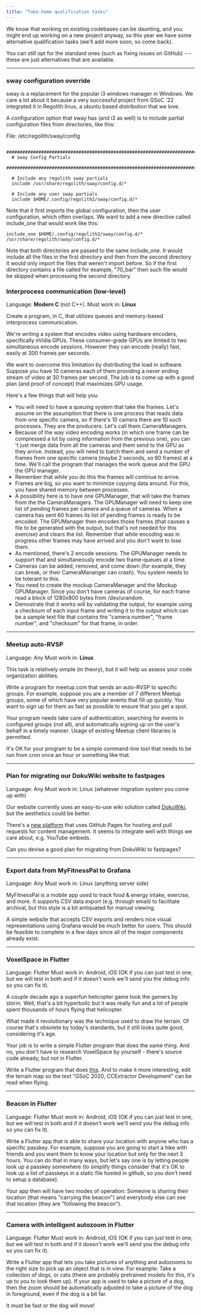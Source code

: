 ```yaml
---
title: "Take-home qualification tasks"
---
```


We know that working on existing codebases can be daunting, and you
might end up working on a new project anyway, so this year we have some
alternative qualification tasks (we'll add more soon, so come back).

You can still opt for the standard ones (such as fixing issues on
GitHub) --- these are just alternatives that are available.

---

### sway configuration override

sway is a replacement for the popular i3 windows manager in Windows. We care a lot about it because a very successful project from GSoC '22 integrated it in Regolith linux, a ubuntu based distribution that we love.

A configuration option that sway has (and i3 as well) is to include partial configuration files from directories, like this:

File: /etc/regolith/sway/config
```
 ###############################################################################
  # sway Config Partials
  ###############################################################################

  # Include any regolith sway partials
  include /usr/share/regolith/sway/config.d/*

  # Include any user sway partials
  include $HOME/.config/regolith2/sway/config.d/*
```

Note that it first imports the global configuration, then the user configuration, which often overlaps.
We want to add a new directive called include_one that would work like this:
```
include_one $HOME/.config/regolith2/sway/config.d/* /usr/share/regolith/sway/config.d/*
```

Note that both directories are passed to the same include_one. It would include all the files in the first directory and then from the second directory it would only import the files that weren't import before. So if the first directory contains a file called for example, "70_bar" then such file would be skipped when processing the second directory.


### Interprocess communication (low-level)

Language: **Modern C** (not C++). Must work in: **Linux**

Create a program, in C, that utilizes queues and memory-based
interprocess communication.

We're writing a system that encodes video using hardware encoders,
specifically nVidia GPUs. These consumer-grade GPUs are limited to two
simultaneous encode sessions. However they can encode (really) fast,
easily at 300 frames per seconds.

We want to overcome this limitation by distributing the load in
software. Suppose you have 10 cameras each of them providing a never
ending stream of video at 30 frames per second. The job is to come up
with a good plan (and proof of concept) that maximizes GPU usage.

Here's a few things that will help you:

 * You will need to have a queuing system that take the frames. Let's assume on the assumption that there is one process that reads data from one specific camera, so if there's 10 camera there are 10 such processes. They are the producers. Let's call them CameraManagers.
 * Because of the way video encoding works (in which one frame can be compressed a lot by using information from the previous one), you can 't just merge data from all the cameras and them send to the GPU as they arrive. Instead, you will need to batch them and send a number of frames from one specific camera (maybe 2 seconds, so 60 frames) at a time. We'll call the program that manages the work queue and the GPU the GPU manager.
 * Remember that while you do this the frames will continue to arrive.
 * Frames are big, so you want to minimize copying data around. For this, you have shared memory between processes.
 * A possibility here is to have one GPUManager, that will take the frames from the the CameraManagers. The GPUManager will need to keep one list of pending frames per camera and a queue of cameras. When a camera has sent 60 frames its list of pending frames is ready to be encoded. The GPUManager then encodes those frames (that causes a file to be generated with the output, but that's not needed for this exercise) and clears the list. Remember that while encoding was in progress other frames may have arrived and you don't want to lose them.
 * As mentioned, there's 2 encode sessions. The GPUManager needs to support that and simultaneously encode two frame-queues at a time.
 * Cameras can be added, removed, and come down (for example, they can break, or their CameraMananger can crash). You system needs to be tolerant to this.
 * You need to create the mockup CameraManager and the Mockup GPUManager. Since you don't have cameras of course, for each frame read a block of 1280x800 bytes from /dev/urandom.
 * Demostrate that it works will by validating the output, for example using a checksum of each input frame and writing it to the output which can be a sample text file that contains the "camera number", "frame number", and "checksum" for that frame, in order.

---
### Meetup auto-RVSP

Language: Any Must work in: **Linux**

This task is relatively simple (in theory), but it will help us assess
your code organization abilities.

Write a program for meetup.com that sends an auto-RVSP to specific
groups. For example, suppose you are a member of 7 different Meetup
groups, some of which have very popular events that fill up quickly. You
want to sign up for them as fast as possible to ensure that you get a
spot.

Your program needs take care of authentication, searching for events in
configured groups (not all), and automatically signing up on the user's
behalf in a timely manner. Usage of existing Meetup client libraries is
permitted.

It's OK for your program to be a simple command-line tool that needs to
be run from cron once an hour or something like that.

---
### Plan for migrating our DokuWiki website to fastpages

Language: Any Must work in: Linux (whatever migration system you
come up with)

Our website currently uses an easy-to-use wiki solution called
[DokuWiki](https://www.dokuwiki.org/dokuwiki), but the
aesthetics could be better.

There's a [new platform](https://fastpages.fast.ai/) that
uses GitHub Pages for hosting and pull requests for content management.
It seems to integrate well with things we care about, e.g. YouTube
embeds.

Can you devise a good plan for migrating from DokuWiki to fastpages?

---
### Export data from MyFitnessPal to Grafana

Language: Any Must work in: Linux (anything server side)

MyFitnessPal is a mobile app used to track food & energy intake,
exercise, and more. It supports CSV data export (e.g. through email) to
facilitate archival, but this style is a bit antiquated for manual
viewing.

A simple website that accepts CSV exports and renders nice visual
representations using Grafana would be much better for users. This
should be feasible to complete in a few days since all of the major
components already exist.

---
### VoxelSpace in Flutter

Language: Flutter Must work in: Android, iOS (OK if you can just
test in one, but we will test in both and if it doesn't work we'll
send you the debug info so you can fix it).

A couple decade ago a superfun helicopter game took the gamers by storm.
Well, that's a bit hyperbolic but it was really fun and a lot of people
spent thousands of hours flying that helicopter.

What made it revolutionary was the technique used to draw the terrain.
Of course that's obsolete by today's standards, but it still looks
quite good, considering it's age.

Your job is to write a simple Flutter program that does the same thing.
And no, you don't have to research VoxelSpace by yourself - there's
source code already, but not in Flutter.

Write a Flutter program that does
[this](https://s-macke.github.io/VoxelSpace/VoxelSpace.html).
And to make it more interesting, edit the terrain map so the text "GSoC
2020, CCExtractor Development" can be read when flying.

---
### Beacon in Flutter

Language: Flutter Must work in: Android, iOS (OK if you can just
test in one, but we will test in both and if it doesn't work we'll
send you the debug info so you can fix it).

Write a Flutter app that is able to share your location with anyone who
has a specific passkey. For example, suppose you are going to start a
hike with friends and you want them to know your location but only for
the next 3 hours. You can do that in many ways, but let's say one is by
letting people look up a passkey somewhere (to simplify things consider
that it's OK to look up a list of passkeys in a static file hosted in
github, so you don't need to setup a database).

Your app then will have two modes of operation: Someone is sharing their
location (that means "carrying the beacon") and everybody else can see
that location (they are "following the beacon").

---
### Camera with intelligent autozoom in Flutter

Language: Flutter Must work in: Android, iOS (OK if you can just
test in one, but we will test in both and if it doesn't work we'll
send you the debug info so you can fix it).

Write a Flutter app that lets you take pictures of anything and
autozooms to the right size to pick up an object that is in view. For
example: Take a collection of dogs, or cats (there are probably
pretrained models for this, it's up to you to look them up). If your
app is used to take a picture of a dog, then the zoom should be
automatically adjusted to take a picture of the dog in foreground, even
if the dog is a bit far.

It must be fast or the dog will move!
